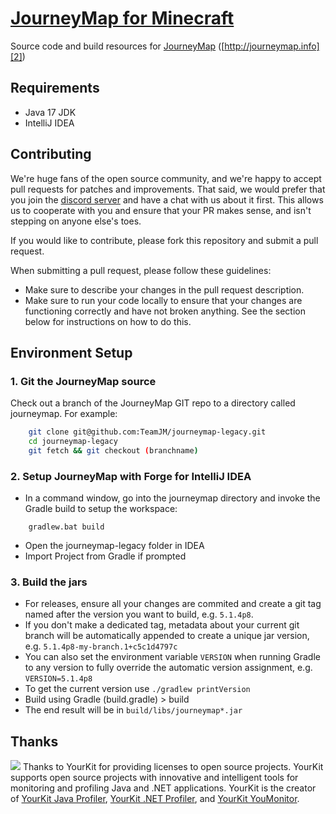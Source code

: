# [JourneyMap for Minecraft][1]

Source code and build resources for [JourneyMap][2] ([http://journeymap.info][2])

## Requirements

* Java 17 JDK
* IntelliJ IDEA

## Contributing

We're huge fans of the open source community, and we're happy to accept pull requests for patches and improvements. That said, we would prefer that you join the [discord server](discord.gg/eP8gE69) and have a chat with us about it first. This allows us to cooperate with you and ensure that your PR makes sense, and isn't stepping on anyone else's toes.

If you would like to contribute, please fork this repository and submit a pull request.

When submitting a pull request, please follow these guidelines:

- Make sure to describe your changes in the pull request description.
- Make sure to run your code locally to ensure that your changes are functioning correctly and have not broken anything. See the section below for instructions on how to do this.

## Environment Setup

### 1. Git the JourneyMap source

Check out a branch of the JourneyMap GIT repo to a directory called journeymap.  For example:

```sh
    git clone git@github.com:TeamJM/journeymap-legacy.git
    cd journeymap-legacy
    git fetch && git checkout (branchname)
```

### 2. Setup JourneyMap with Forge for IntelliJ IDEA

* In a command window, go into the journeymap directory and invoke the Gradle build to setup the workspace:

```
    gradlew.bat build
```

* Open the journeymap-legacy folder in IDEA
* Import Project from Gradle if prompted

### 3. Build the jars

* For releases, ensure all your changes are commited and create a git tag named after the version you want to build, e.g. `5.1.4p8`.
* If you don't make a dedicated tag, metadata about your current git branch will be automatically appended to create a unique jar version, e.g. `5.1.4p8-my-branch.1+c5c1d4797c`
* You can also set the environment variable `VERSION` when running Gradle to any version to fully override the automatic version assignment, e.g. `VERSION=5.1.4p8`
* To get the current version use `./gradlew printVersion`
* Build using Gradle (build.gradle) > build
* The end result will be in `build/libs/journeymap*.jar`

## Thanks

<img src="https://www.yourkit.com/images/yklogo.png">
Thanks to YourKit for providing licenses to open source projects.
YourKit supports open source projects with innovative and intelligent tools
for monitoring and profiling Java and .NET applications.
YourKit is the creator of <a href="https://www.yourkit.com/java/profiler/">YourKit Java Profiler</a>,
<a href="https://www.yourkit.com/dotnet-profiler/">YourKit .NET Profiler</a>,
and <a href="https://www.yourkit.com/youmonitor/">YourKit YouMonitor</a>.

[1]: https://github.com/TeamJM/journeymap-legacy
[2]: http://journeymap.info
